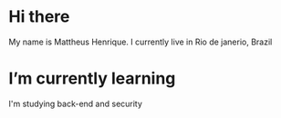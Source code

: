 <h1>Hi there</h1>
My name is Mattheus Henrique. I currently live in Rio de janerio, Brazil

<h1>I’m currently learning</h1>
<p>I'm studying back-end and security</p>

